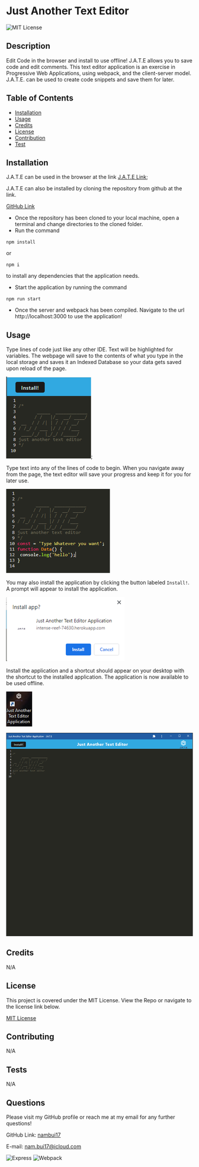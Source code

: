 # Just Another Text Editor

  ![MIT License](https://img.shields.io/badge/License-MIT-green.svg)

  ## Description

  Edit Code in the browser and install to use offline! J.A.T.E allows you to save code and edit comments. This text editor application is an exercise in Progressive Web Applications, using webpack, and the client-server model. J.A.T.E. can be used to create code snippets and save them for later.

  ## Table of Contents

  - [Installation](#installation)
  - [Usage](#usage)
  - [Credits](#credits)
  - [License](#license)
  - [Contribution](#contribution)
  - [Test](#test)

  ## Installation

  J.A.T.E can be used in the browser at the link 
  [J.A.T.E Link](https://intense-reef-74630.herokuapp.com/);

  J.A.T.E can also be installed by cloning the repository from github at the link.

  [GitHub Link](https://github.com/nambui17/Meme-meme)

  - Once the repository has been cloned to your local machine, open a terminal and change directories to the cloned folder.
  - Run the command 
  ```
  npm install
  ```
  or
  ```
  npm i
  ```
  to install any dependencies that the application needs.
  - Start the application by running the command
  ``` 
  npm run start
  ```
  - Once the server and webpack has been compiled. Navigate to the url http://localhost:3000 to use the application!


  ## Usage

  Type lines of code just like any other IDE. Text will be highlighted for variables. The webpage will save to the contents of what you type in the local storage and saves it an Indexed Database so your data gets saved upon reload of the page.

  ![Text and Install](./assets/images/Text%20and%20Install.png);

  Type text into any of the lines of code to begin. When you navigate away from the page, the text editor will save your progress and keep it for you for later use.

  ![JATE Edit](./assets/images/JATE%20Edit.png)

  You may also install the application by clicking the button labeled `Install!`. A prompt will appear to install the application.

  ![JATE Install](./assets/images/Install%20Prompt.png)

  Install the application and a shortcut should appear on your desktop with the shortcut to the installed application. The application is now available to be used offline.

  ![JATE Icon](./assets/images/JATE%20Shortcut.png)

  ![JATE Installed](./assets/images/Installed%20App.png)

  ## Credits

  N/A

  ## License 

  This project is covered under the MIT License. View the Repo or navigate to the license link below.

  [MIT License](https://spdx.org/licenses/MIT.html)

  ## Contributing

  N/A

  ## Tests

  N/A

  ## Questions

  Please visit my GitHub profile or reach me at my email for any further questions!

  GitHub Link: [nambui17](https://github.com/nambui17)

  E-mail: nam.bui17@icloud.com

  ![Express](https://img.shields.io/badge/Express.js-000000?style=for-the-badge&logo=express&logoColor=white)
  ![Webpack](https://img.shields.io/badge/Webpack-8DD6F9?style=for-the-badge&logo=Webpack&logoColor=white)